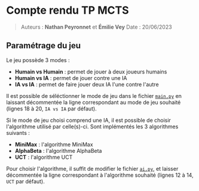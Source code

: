 # Compte rendu TP MCTS
> Auteurs : **Nathan Peyronnet** et **Émilie Vey**
> Date : 20/06/2023

## Paramétrage du jeu

Le jeu possède 3 modes : 
- **Humain vs Humain** : permet de jouer à deux joueurs humains
- **Humain vs IA** : permet de jouer contre une IA
- **IA vs IA** : permet de faire jouer deux IA l'une contre l'autre

Il est possible de séléctionner le mode de jeu dans le fichier [`main.py`](main.py#L18) en laissant décommentée la ligne correspondant au mode de jeu souhaité (lignes 18 à 20, `IA vs IA` par défaut).

Si le mode de jeu choisi comprend une IA, il est possible de choisir l'algorithme utilisé par celle(s)-ci. Sont implémentés les 3 algorithmes suivants :
- **MiniMax** : l'algorithme MiniMax
- **AlphaBeta** : l'algorithme AlphaBeta
- **UCT** : l'algorithme UCT

Pour choisir l'algorithme, il suffit de modifier le fichier [`ai.py`](ai.py#L12), et laisser décommentée la ligne correspondant à l'algorithme souhaité (lignes 12 à 14, `UCT` par défaut).
